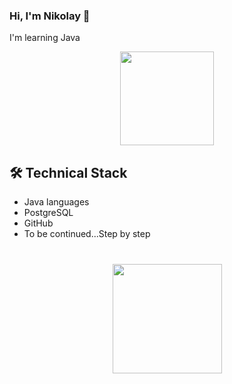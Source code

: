 ### Hi, I'm Nikolay 👋
I'm learning Java

<p align='center'>
   <a href="https://github.com/KOLLYANN/github-readme-stats"><img height=150
                                                                  src="https://github-readme-stats.vercel.app/api/top-langs/?username=KOLLYANN&layout=compact"/></a>
</p>

## 🛠 Technical Stack
*   Java languages
*   PostgreSQL
*   GitHub
*   To be continued...Step by step

<div align="center" style="margin: 40px 0">
   <a href="https://github.com/KOLLYANN/github-profile-views-counter">
       <img width="175px" src="https://komarev.com/ghpvc/?username=KOLLYANN&color=DE002D">
   </a>
</div>
